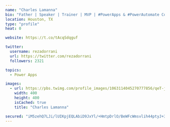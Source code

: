 ```yaml
---
name: "Charles Lamanna"
bio: "Father | Speaker | Trainer | MVP | #PowerApps & #PowerAutomate Community Super User | YouTuber Right-pointing triangle http://youtube.com/c/rezadorrani | Learn - Share - Clockwise rightwards and leftwards open circle arrows"
location: Houston, TX
type: "profile"
heat: 0

website: https://t.co/tAcqSdqguf

twitter:
  username: rezadorrani
  url: https://twitter.com/rezadorrani
  followers: 2321

topics:
  - Power Apps

images:
  - url: https://pbs.twimg.com/profile_images/1063114045270777856/qeT-jpWr_400x400.jpg
    width: 400
    height: 400
    isCached: true
    title: "Charles Lamanna"

secured: "iM5zehQ7LJi/lUIKpjEQLAbiD9JxYl/+HmtpDrlO/BeWFcWmsvlih44ptyJ+3iDONaCK6PoWRJ5kTHJeZNUBVyK1xWOOgeZGyLjAjZ56v5E4Ei6Am29Aw/cIVEN1NUutaqTwvODRwhLWan7hHSSPllNrJALN62n3qrkpB6ADswWX67x/EEm+d+XcUnNMEqs76iRSKm6Yvq5DhzvQndS40dYsLJMBgfLc4W6+/ySZ9bHrT9J64/IJF8RfHnzu9AK78mehe/5vgI31TlVpNRNTPOPO+aJ08TuJSARVMJx7MJA9zNQZEx2C5uo6+hMNeSoJI6aLwuBSMC5yl4wyFiIunQKlJPC98qxXbqG6rYHXT8NOHsfvEOf7iIwVus+Edox5Yel7MQoVpo2UEs5S90W2pwR+3GdruobVT51GfXgkNm8=;ZlhG2tgcHRcfXC1jY/GTZg=="
---
```


